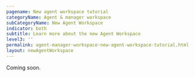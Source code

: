```yaml
---
pagename: New agent workspace tutorial
categoryName: Agent & manager workspace
subCategoryName: New Agent Workspace
indicator: both
subtitle: Learn more about the new Agent Workspace
level3: ''
permalink: agent-manager-workspace-new-agent-workspace-tutorial.html
layout: newAgentWorkspace
---
```


Coming soon.
